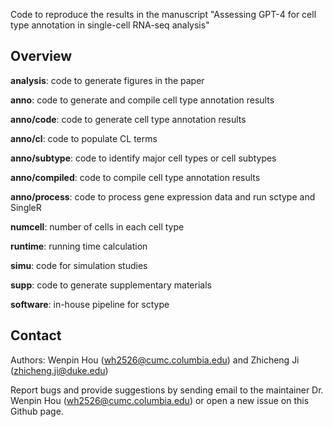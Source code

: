 


Code to reproduce the results in the manuscript "Assessing GPT-4 for cell type annotation in single-cell RNA-seq analysis"


## Overview

**analysis**: code to generate figures in the paper

**anno**: code to generate and compile cell type annotation results

**anno/code**: code to generate cell type annotation results

**anno/cl**: code to populate CL terms

**anno/subtype**: code to identify major cell types or cell subtypes

**anno/compiled**: code to compile cell type annotation results

**anno/process**: code to process gene expression data and run sctype and SingleR

**numcell**: number of cells in each cell type

**runtime**: running time calculation

**simu**: code for simulation studies

**supp**: code to generate supplementary materials

**software**: in-house pipeline for sctype


## Contact

Authors: Wenpin Hou (wh2526@cumc.columbia.edu) and Zhicheng Ji (zhicheng.ji@duke.edu)

Report bugs and provide suggestions by sending email to the maintainer Dr. Wenpin Hou (wh2526@cumc.columbia.edu) or open a new issue on this Github page. 
